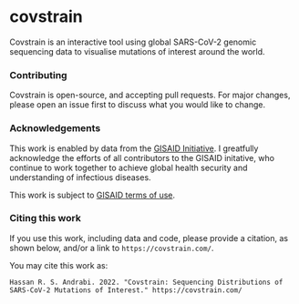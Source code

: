 # covstrain

Covstrain is an interactive tool using global SARS-CoV-2 genomic sequencing data to visualise mutations of interest around the world.

### Contributing

Covstrain is open-source, and accepting pull requests. For major changes, please open an issue first to discuss what you would like to change.

### Acknowledgements

This work is enabled by data from the [GISAID Initiative]("https://www.gisaid.org/'). I greatfully acknowledge the efforts of all contributors to the GISAID initative, who continue to work together to achieve global health security and understanding of infectious diseases.

This work is subject to [GISAID terms of use](https://www.gisaid.org/registration/terms-of-use/).

### Citing this work

If you use this work, including data and code, please provide a citation, as shown below, and/or a link to `https://covstrain.com/`.

You may cite this work as:

```
Hassan R. S. Andrabi. 2022. "Covstrain: Sequencing Distributions of SARS-CoV-2 Mutations of Interest." https://covstrain.com/
```
